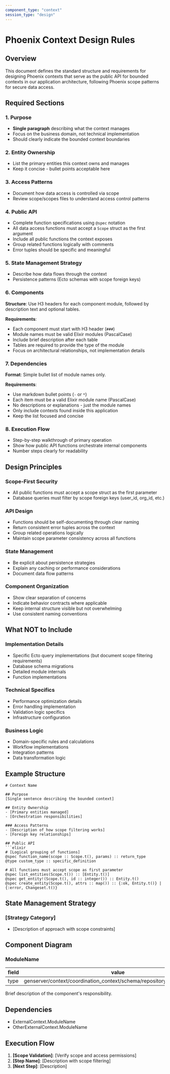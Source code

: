 ```yaml
---
component_type: "context"
session_type: "design"
---
```


# Phoenix Context Design Rules

## Overview
This document defines the standard structure and requirements for designing Phoenix contexts that serve as the public API for bounded contexts in our application architecture, following Phoenix scope patterns for secure data access.

## Required Sections

### 1. Purpose
- **Single paragraph** describing what the context manages
- Focus on the business domain, not technical implementation
- Should clearly indicate the bounded context boundaries

### 2. Entity Ownership
- List the primary entities this context owns and manages
- Keep it concise - bullet points acceptable here

### 3. Access Patterns
- Document how data access is controlled via scope
- Review scope/scopes files to understand access control patterns

### 4. Public API
- Complete function specifications using `@spec` notation
- All data access functions must accept a `Scope` struct as the first argument
- Include all public functions the context exposes
- Group related functions logically with comments
- Error tuples should be specific and meaningful

### 5. State Management Strategy
- Describe how data flows through the context
- Persistence patterns (Ecto schemas with scope foreign keys)

### 6. Components

**Structure**: Use H3 headers for each component module, followed by description text and optional tables.

**Requirements**:
- Each component must start with H3 header (`###`)
- Module names must be valid Elixir modules (PascalCase)
- Include brief description after each table
- Tables are required to provide the type of the module
- Focus on architectural relationships, not implementation details

### 7. Dependencies

**Format**: Simple bullet list of module names only.

**Requirements**:
- Use markdown bullet points (`-` or `*`)
- Each item must be a valid Elixir module name (PascalCase)
- No descriptions or explanations - just the module names
- Only include contexts found inside this application
- Keep the list focused and concise

### 8. Execution Flow
- Step-by-step walkthrough of primary operation
- Show how public API functions orchestrate internal components
- Number steps clearly for readability

## Design Principles

### Scope-First Security
- All public functions must accept a scope struct as the first parameter
- Database queries must filter by scope foreign keys (user_id, org_id, etc.)

### API Design
- Functions should be self-documenting through clear naming
- Return consistent error tuples across the context
- Group related operations logically
- Maintain scope parameter consistency across all functions

### State Management
- Be explicit about persistence strategies
- Explain any caching or performance considerations
- Document data flow patterns

### Component Organization
- Show clear separation of concerns
- Indicate behavior contracts where applicable
- Keep internal structure visible but not overwhelming
- Use consistent naming conventions

## What NOT to Include

### Implementation Details
- Specific Ecto query implementations (but document scope filtering requirements)
- Database schema migrations
- Detailed module internals
- Function implementations

### Technical Specifics
- Performance optimization details
- Error handling implementation
- Validation logic specifics
- Infrastructure configuration

### Business Logic
- Domain-specific rules and calculations
- Workflow implementations
- Integration patterns
- Data transformation logic

## Example Structure

```
# Context Name

## Purpose
[Single sentence describing the bounded context]

## Entity Ownership
- [Primary entities managed]
- [Orchestration responsibilities]

### Access Patterns
- [Description of how scope filtering works]
- [Foreign key relationships]

## Public API
```elixir
# [Logical grouping of functions]
@spec function_name(scope :: Scope.t(), params) :: return_type
@type custom_type :: specific_definition

# All functions must accept scope as first parameter
@spec list_entities(Scope.t()) :: [Entity.t()]
@spec get_entity!(Scope.t(), id :: integer()) :: Entity.t()
@spec create_entity(Scope.t(), attrs :: map()) :: {:ok, Entity.t()} | {:error, Changeset.t()}
```

## State Management Strategy
### [Strategy Category]
- [Description of approach with scope constraints]

## Component Diagram
### ModuleName

| field | value                                                                        |
| ----- | ---------------------------------------------------------------------------- |
| type  | genserver/context/coordination_context/schema/repository/task/registry/other |

Brief description of the component's responsibility.

## Dependencies
- ExternalContext.ModuleName
- OtherExternalContext.ModuleName

## Execution Flow
1. **[Scope Validation]**: [Verify scope and access permissions]
2. **[Step Name]**: [Description with scope filtering]
3. **[Next Step]**: [Description]
```